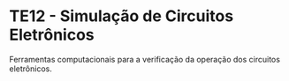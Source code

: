 # TE12 - Simulação de Circuitos Eletrônicos
Ferramentas computacionais para a verificação da operação dos circuitos eletrônicos.